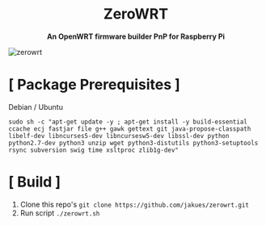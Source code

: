 <h1 align="center">ZeroWRT</h1>

<p align="center"><b>An OpenWRT firmware builder PnP for Raspberry Pi</b></p>

![zerowrt](https://raw.githubusercontent.com/jakues/zerowrt/master/images/zerowrt.png)

# [ Package Prerequisites ]

Debian / Ubuntu

`sudo sh -c "apt-get update -y ; apt-get install -y build-essential ccache ecj fastjar file g++ gawk gettext git java-propose-classpath libelf-dev libncurses5-dev libncursesw5-dev libssl-dev python python2.7-dev python3 unzip wget python3-distutils python3-setuptools rsync subversion swig time xsltproc zlib1g-dev"`

# [ Build ]

1. Clone this repo's
    `git clone https://github.com/jakues/zerowrt.git`
2. Run script
    `./zerowrt.sh`